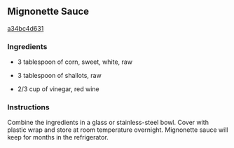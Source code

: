 ## Mignonette Sauce

[a34bc4d631](http://www.foodnetwork.com/recipes/mignonette-sauce-recipe2.html)

### Ingredients

 - 3 tablespoon of corn, sweet, white, raw

 - 3 tablespoon of shallots, raw

 - 2/3 cup of vinegar, red wine

### Instructions

Combine the ingredients in a glass or stainless-steel bowl. Cover with plastic wrap and store at room temperature overnight. Mignonette sauce will keep for months in the refrigerator.